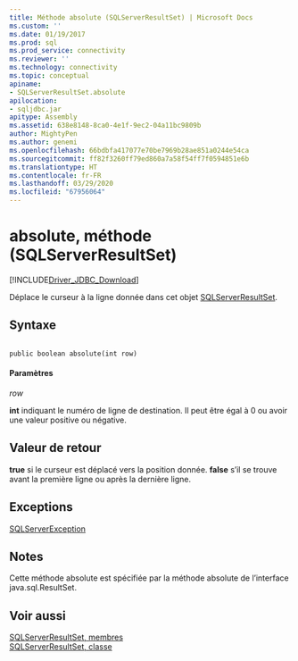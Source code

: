 ```yaml
---
title: Méthode absolute (SQLServerResultSet) | Microsoft Docs
ms.custom: ''
ms.date: 01/19/2017
ms.prod: sql
ms.prod_service: connectivity
ms.reviewer: ''
ms.technology: connectivity
ms.topic: conceptual
apiname:
- SQLServerResultSet.absolute
apilocation:
- sqljdbc.jar
apitype: Assembly
ms.assetid: 638e8148-8ca0-4e1f-9ec2-04a11bc9809b
author: MightyPen
ms.author: genemi
ms.openlocfilehash: 66bdbfa417077e70be7969b28ae851a0244e54ca
ms.sourcegitcommit: ff82f3260ff79ed860a7a58f54ff7f0594851e6b
ms.translationtype: HT
ms.contentlocale: fr-FR
ms.lasthandoff: 03/29/2020
ms.locfileid: "67956064"
---
```

# <a name="absolute-method-sqlserverresultset"></a>absolute, méthode (SQLServerResultSet)
[!INCLUDE[Driver_JDBC_Download](../../../includes/driver_jdbc_download.md)]

  Déplace le curseur à la ligne donnée dans cet objet [SQLServerResultSet](../../../connect/jdbc/reference/sqlserverresultset-class.md).  
  
## <a name="syntax"></a>Syntaxe  
  
```  
  
public boolean absolute(int row)  
```  
  
#### <a name="parameters"></a>Paramètres  
 *row*  
  
 **int** indiquant le numéro de ligne de destination. Il peut être égal à 0 ou avoir une valeur positive ou négative.  
  
## <a name="return-value"></a>Valeur de retour  
 **true** si le curseur est déplacé vers la position donnée. **false** s’il se trouve avant la première ligne ou après la dernière ligne.  
  
## <a name="exceptions"></a>Exceptions  
 [SQLServerException](../../../connect/jdbc/reference/sqlserverexception-class.md)  
  
## <a name="remarks"></a>Notes  
 Cette méthode absolute est spécifiée par la méthode absolute de l’interface java.sql.ResultSet.  
  
## <a name="see-also"></a>Voir aussi  
 [SQLServerResultSet, membres](../../../connect/jdbc/reference/sqlserverresultset-members.md)   
 [SQLServerResultSet, classe](../../../connect/jdbc/reference/sqlserverresultset-class.md)  
  
  
